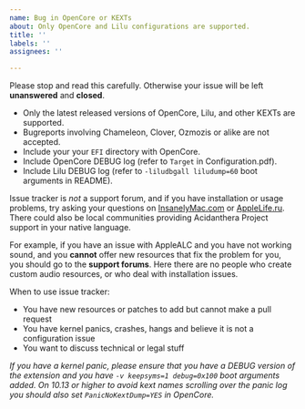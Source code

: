 ```yaml
---
name: Bug in OpenCore or KEXTs
about: Only OpenCore and Lilu configurations are supported.
title: ''
labels: ''
assignees: ''

---
```


Please stop and read this carefully. Otherwise your issue will be left **unanswered** and **closed**.

- Only the latest released versions of OpenCore, Lilu, and other KEXTs are supported.
- Bugreports involving Chameleon, Clover, Ozmozis or alike are not accepted.
- Include your your `EFI` directory with OpenCore.
- Include OpenCore DEBUG log (refer to `Target` in Configuration.pdf).
- Include Lilu DEBUG log (refer to `-liludbgall liludump=60` boot arguments in README).

Issue tracker is _not_ a support forum, and if you have installation or usage problems, try asking your questions on [InsanelyMac.com](https://www.insanelymac.com/forum/73-developers-corner/) or [AppleLife.ru](https://applelife.ru/forums/xakintosh.67/). There could also be local communities providing Acidanthera Project support in your native language.

For example, if you have an issue with AppleALC and you have not working sound, and you **cannot** offer new resources that fix the problem for you, you should go to the **support forums**. Here there are no people who create custom audio resources, or who deal with installation issues.

When to use issue tracker:
* You have new resources or patches to add but cannot make a pull request
* You have kernel panics, crashes, hangs and believe it is not a configuration issue
* You want to discuss technical or legal stuff

_If you have a kernel panic, please ensure that you have a DEBUG version of the extension and you have `-v keepsyms=1 debug=0x100` boot arguments added. On 10.13 or higher to avoid kext names scrolling over the panic log you should also set `PanicNoKextDump=YES` in OpenCore._
